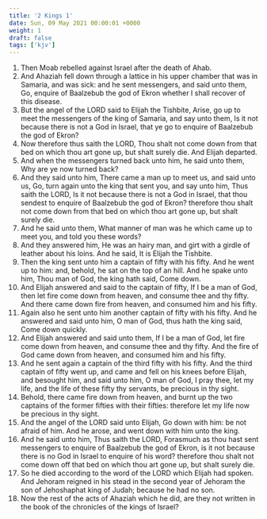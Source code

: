 ```yaml
---
title: '2 Kings 1'
date: Sun, 09 May 2021 00:00:01 +0000
weight: 1
draft: false
tags: ['kjv'] 
---
```


1. Then Moab rebelled against Israel after the death of Ahab.
2. And Ahaziah fell down through a lattice in his upper chamber that was in Samaria, and was sick: and he sent messengers, and said unto them, Go, enquire of Baalzebub the god of Ekron whether I shall recover of this disease.
3. But the angel of the LORD said to Elijah the Tishbite, Arise, go up to meet the messengers of the king of Samaria, and say unto them, Is it not because there is not a God in Israel, that ye go to enquire of Baalzebub the god of Ekron?
4. Now therefore thus saith the LORD, Thou shalt not come down from that bed on which thou art gone up, but shalt surely die. And Elijah departed.
5. And when the messengers turned back unto him, he said unto them, Why are ye now turned back?
6. And they said unto him, There came a man up to meet us, and said unto us, Go, turn again unto the king that sent you, and say unto him, Thus saith the LORD, Is it not because there is not a God in Israel, that thou sendest to enquire of Baalzebub the god of Ekron? therefore thou shalt not come down from that bed on which thou art gone up, but shalt surely die.
7. And he said unto them, What manner of man was he which came up to meet you, and told you these words?
8. And they answered him, He was an hairy man, and girt with a girdle of leather about his loins. And he said, It is Elijah the Tishbite.
9. Then the king sent unto him a captain of fifty with his fifty. And he went up to him: and, behold, he sat on the top of an hill. And he spake unto him, Thou man of God, the king hath said, Come down.
10. And Elijah answered and said to the captain of fifty, If I be a man of God, then let fire come down from heaven, and consume thee and thy fifty. And there came down fire from heaven, and consumed him and his fifty.
11. Again also he sent unto him another captain of fifty with his fifty. And he answered and said unto him, O man of God, thus hath the king said, Come down quickly.
12. And Elijah answered and said unto them, If I be a man of God, let fire come down from heaven, and consume thee and thy fifty. And the fire of God came down from heaven, and consumed him and his fifty.
13. And he sent again a captain of the third fifty with his fifty. And the third captain of fifty went up, and came and fell on his knees before Elijah, and besought him, and said unto him, O man of God, I pray thee, let my life, and the life of these fifty thy servants, be precious in thy sight.
14. Behold, there came fire down from heaven, and burnt up the two captains of the former fifties with their fifties: therefore let my life now be precious in thy sight.
15. And the angel of the LORD said unto Elijah, Go down with him: be not afraid of him. And he arose, and went down with him unto the king.
16. And he said unto him, Thus saith the LORD, Forasmuch as thou hast sent messengers to enquire of Baalzebub the god of Ekron, is it not because there is no God in Israel to enquire of his word? therefore thou shalt not come down off that bed on which thou art gone up, but shalt surely die.
17. So he died according to the word of the LORD which Elijah had spoken. And Jehoram reigned in his stead in the second year of Jehoram the son of Jehoshaphat king of Judah; because he had no son.
18. Now the rest of the acts of Ahaziah which he did, are they not written in the book of the chronicles of the kings of Israel?
